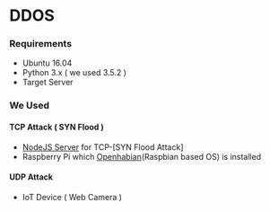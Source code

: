 # DDOS

### Requirements
- Ubuntu 16.04
- Python 3.x ( we used 3.5.2 )
- Target Server 

### We Used
#### TCP Attack ( SYN Flood ) 
- [NodeJS Server](https://github.com/JangminSon/DDOS_Attack_server) for TCP-[SYN Flood Attack]
- Raspberry Pi which [Openhabian](https://www.openhab.org/docs/installation/openhabian.html#raspberry-pi-prepackaged-sd-card-image)(Raspbian based OS) is installed

#### UDP Attack
- IoT Device ( Web Camera )
